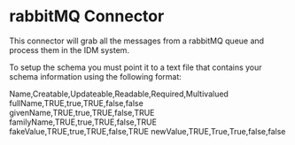 # rabbitMQ Connector

This connector will grab all the messages from a rabbitMQ queue and process them in the IDM system.

To setup the schema you must point it to a text file that contains your schema information using the following format:

Name,Creatable,Updateable,Readable,Required,Multivalued
fullName,TRUE,true,TRUE,false,false
givenName,TRUE,true,TRUE,false,TRUE
familyName,TRUE,true,TRUE,false,TRUE
fakeValue,TRUE,true,TRUE,false,TRUE
newValue,TRUE,True,True,false,false